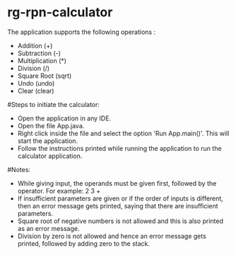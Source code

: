 # rg-rpn-calculator

The application supports the following operations :

* Addition (+)
* Subtraction (-)
* Multiplication (*)
* Division (/)
* Square Root (sqrt)
* Undo (undo)
* Clear (clear)

#Steps to initiate the calculator:

* Open the application in any IDE.
* Open the file App.java.
* Right click inside the file and select the option 'Run App.main()'. This will start the application.
* Follow the instructions printed while running the application to run the calculator application.
  
#Notes:

* While giving input, the operands must be given first, followed by the operator. For example: 2 3 +
* If insufficient parameters are given or if the order of inputs is different, then an error message gets printed, saying that there are insufficient parameters.
* Square root of negative numbers is not allowed and this is also printed as an error message.
* Division by zero is not allowed and hence an error message gets printed, followed by adding zero to the stack.
